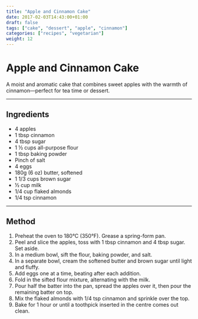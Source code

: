 ```yaml
---
title: "Apple and Cinnamon Cake"
date: 2017-02-03T14:43:00+01:00
draft: false
tags: ["cake", "dessert", "apple", "cinnamon"]
categories: ["recipes", "vegetarian"]
weight: 12
---
```


# Apple and Cinnamon Cake

A moist and aromatic cake that combines sweet apples with the warmth of cinnamon—perfect for tea time or dessert.

---

## Ingredients

- 4 apples  
- 1 tbsp cinnamon  
- 4 tbsp sugar  
- 1 ½ cups all-purpose flour  
- 1 tbsp baking powder  
- Pinch of salt  
- 4 eggs  
- 180g (6 oz) butter, softened  
- 1 1/3 cups brown sugar  
- ½ cup milk  
- 1/4 cup flaked almonds  
- 1/4 tsp cinnamon  

---

## Method

1. Preheat the oven to 180°C (350°F). Grease a spring-form pan.  
2. Peel and slice the apples, toss with 1 tbsp cinnamon and 4 tbsp sugar. Set aside.  
3. In a medium bowl, sift the flour, baking powder, and salt.  
4. In a separate bowl, cream the softened butter and brown sugar until light and fluffy.  
5. Add eggs one at a time, beating after each addition.  
6. Fold in the sifted flour mixture, alternating with the milk.  
7. Pour half the batter into the pan, spread the apples over it, then pour the remaining batter on top.  
8. Mix the flaked almonds with 1/4 tsp cinnamon and sprinkle over the top.  
9. Bake for 1 hour or until a toothpick inserted in the centre comes out clean.
